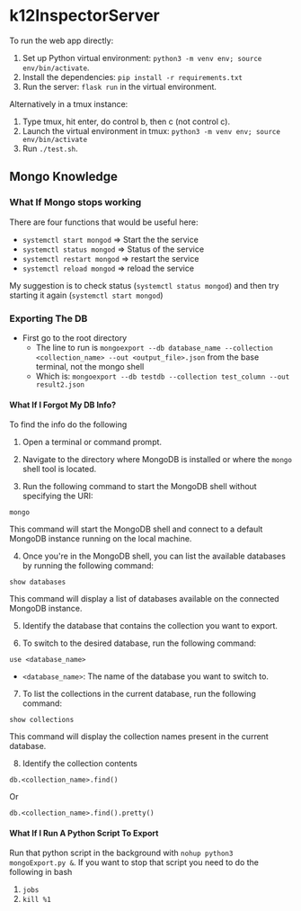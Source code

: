 # k12InspectorServer

To run the web app directly:
1. Set up Python virtual environment: `python3 -m venv env; source env/bin/activate`.
2. Install the dependencies: `pip install -r requirements.txt`
3. Run the server: `flask run` in the virtual environment.

Alternatively in a tmux instance: 
1. Type tmux, hit enter, do control b, then c (not control c).
2. Launch the virtual environment in tmux: `python3 -m venv env; source env/bin/activate`
3. Run `./test.sh`. 




## Mongo Knowledge 

### What If Mongo stops working 
There are four functions that would be useful here:
- `systemctl start mongod` => Start the the service
- `systemctl status mongod` => Status of the service
- `systemctl restart mongod` => restart the service
- `systemctl reload mongod` => reload the service

My suggestion is to check status (`systemctl status mongod`) and then try starting it again (`systemctl start mongod`)



### Exporting The DB
- First go to the root directory 
    - The line to run is `mongoexport --db database_name --collection <collection_name> --out <output_file>.json` from the base terminal, not the mongo shell
    - Which is: `mongoexport --db testdb --collection test_column --out result2.json`

#### What If I Forgot My DB Info?
To find the info do the following 

1. Open a terminal or command prompt.

2. Navigate to the directory where MongoDB is installed or where the `mongo` shell tool is located.

3. Run the following command to start the MongoDB shell without specifying the URI:
```
mongo
```

This command will start the MongoDB shell and connect to a default MongoDB instance running on the local machine.

4. Once you're in the MongoDB shell, you can list the available databases by running the following command:
```
show databases
```

This command will display a list of databases available on the connected MongoDB instance.

5. Identify the database that contains the collection you want to export.

6. To switch to the desired database, run the following command:
```
use <database_name>
```
   - `<database_name>`: The name of the database you want to switch to.

7. To list the collections in the current database, run the following command:
```
show collections
```

This command will display the collection names present in the current database.

8. Identify the collection contents 

```
db.<collection_name>.find()
```
Or
```
db.<collection_name>.find().pretty()
```

#### What If I Run A Python Script To Export
Run that python script in the background with `nohup python3 mongoExport.py &`.
If you want to stop that script you need to do the following in bash
1. `jobs`
2. `kill %1`
